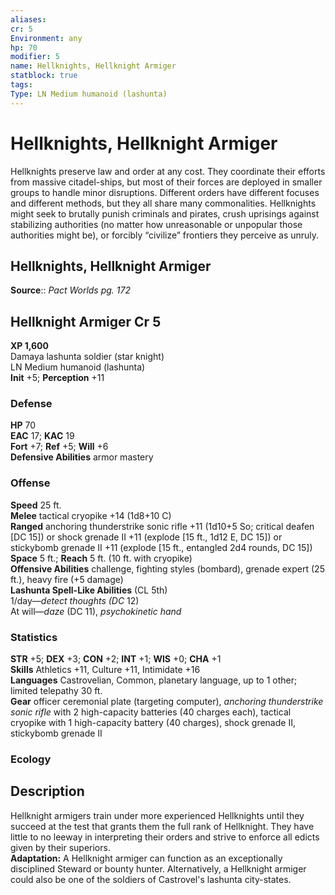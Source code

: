 ```yaml
---
aliases: 
cr: 5
Environment: any
hp: 70
modifier: 5
name: Hellknights, Hellknight Armiger
statblock: true
tags: 
Type: LN Medium humanoid (lashunta)  
---
```


# Hellknights, Hellknight Armiger

Hellknights preserve law and order at any cost. They coordinate their efforts from massive citadel-ships, but most of their forces are deployed in smaller groups to handle minor disruptions. Different orders have different focuses and different methods, but they all share many commonalities. Hellknights might seek to brutally punish criminals and pirates, crush uprisings against stabilizing authorities (no matter how unreasonable or unpopular those authorities might be), or forcibly “civilize” frontiers they perceive as unruly.

## Hellknights, Hellknight Armiger

**Source**:: _Pact Worlds pg. 172_

## Hellknight Armiger Cr 5

**XP 1,600**  
Damaya lashunta soldier (star knight)  
LN Medium humanoid (lashunta)  
**Init** +5; **Perception** +11  

### Defense

**HP** 70  
**EAC** 17; **KAC** 19  
**Fort** +7; **Ref** +5; **Will** +6  
**Defensive Abilities** armor mastery  

### Offense

**Speed** 25 ft.  
**Melee** tactical cryopike +14 (1d8+10 C)  
**Ranged** anchoring thunderstrike sonic rifle +11 (1d10+5 So; critical deafen \[DC 15\]) or shock grenade II +11 (explode \[15 ft., 1d12 E, DC 15\]) or stickybomb grenade II +11 (explode \[15 ft., entangled 2d4 rounds, DC 15\])  
**Space** 5 ft.; **Reach** 5 ft. (10 ft. with cryopike)  
**Offensive Abilities** challenge, fighting styles (bombard), grenade expert (25 ft.), heavy fire (+5 damage)  
**Lashunta Spell-Like Abilities** (CL 5th)  
1/day—_detect thoughts (DC_ 12)  
At will—_daze_ (DC 11), _psychokinetic hand_

### Statistics

**STR** +5; **DEX** +3; **CON** +2; **INT** +1; **WIS** +0; **CHA** +1  
**Skills** Athletics +11, Culture +11, Intimidate +16  
**Languages** Castrovelian, Common, planetary language, up to 1 other; limited telepathy 30 ft.  
**Gear** officer ceremonial plate (targeting computer), _anchoring thunderstrike sonic rifle_ with 2 high-capacity batteries (40 charges each), tactical cryopike with 1 high-capacity battery (40 charges), shock grenade II, stickybomb grenade II

### Ecology

## Description

Hellknight armigers train under more experienced Hellknights until they succeed at the test that grants them the full rank of Hellknight. They have little to no leeway in interpreting their orders and strive to enforce all edicts given by their superiors.  
**Adaptation:** A Hellknight armiger can function as an exceptionally disciplined Steward or bounty hunter. Alternatively, a Hellknight armiger could also be one of the soldiers of Castrovel's lashunta city-states.
